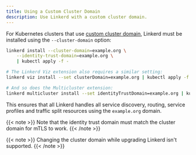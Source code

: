 ```yaml
---
title: Using a Custom Cluster Domain
description: Use Linkerd with a custom cluster domain.
---
```


For Kubernetes clusters that use [custom cluster domain](https://kubernetes.io/docs/tasks/administer-cluster/dns-custom-nameservers/),
Linkerd must be installed using the `--cluster-domain` option:

```bash
linkerd install --cluster-domain=example.org \
    --identity-trust-domain=example.org \
    | kubectl apply -f -

# The Linkerd Viz extension also requires a similar setting:
linkerd viz install --set clusterDomain=example.org | kubectl apply -f -

# And so does the Multicluster extension:
linkerd multicluster install --set identityTrustDomain=example.org | kubectl apply -f -
```

This ensures that all Linkerd handles all service discovery, routing, service
profiles and traffic split resources using the `example.org` domain.

{{< note >}}
Note that the identity trust domain must match the cluster domain for mTLS to
work.
{{< /note >}}

{{< note >}}
Changing the cluster domain while upgrading Linkerd isn't supported.
{{< /note >}}
